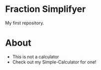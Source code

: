 # Fraction Simplifyer
My first repository.

# About
- This is not a calculator 
- Check out my Simple-Calculator for one!
